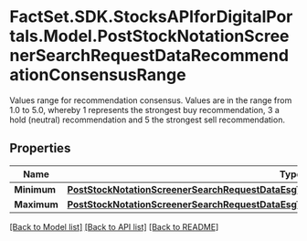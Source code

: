 # FactSet.SDK.StocksAPIforDigitalPortals.Model.PostStockNotationScreenerSearchRequestDataRecommendationConsensusRange
Values range for recommendation consensus. Values are in the range from 1.0 to 5.0, whereby 1 represents the strongest buy recommendation, 3 a hold (neutral) recommendation and 5 the strongest sell recommendation.

## Properties

Name | Type | Description | Notes
------------ | ------------- | ------------- | -------------
**Minimum** | [**PostStockNotationScreenerSearchRequestDataEsgTruvalueLabsSasbAllCategoriesInsightMinimum**](PostStockNotationScreenerSearchRequestDataEsgTruvalueLabsSasbAllCategoriesInsightMinimum.md) |  | [optional] 
**Maximum** | [**PostStockNotationScreenerSearchRequestDataEsgTruvalueLabsSasbAllCategoriesInsightMaximum**](PostStockNotationScreenerSearchRequestDataEsgTruvalueLabsSasbAllCategoriesInsightMaximum.md) |  | [optional] 

[[Back to Model list]](../README.md#documentation-for-models) [[Back to API list]](../README.md#documentation-for-api-endpoints) [[Back to README]](../README.md)

